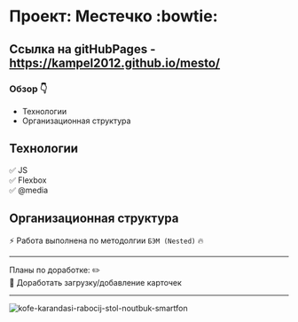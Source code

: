 # Проект: Местечко :bowtie:

## Ссылка на gitHubPages - https://kampel2012.github.io/mesto/

### Обзор :point_down:

* Технологии
* Организационная структура

## **Технологии**

:white_check_mark: JS
<br>
:white_check_mark: Flexbox
<br>
:white_check_mark: @media
<br>

## **Организационная структура**

:zap: Работа выполнена по методолгии `БЭМ (Nested)` :fire:

____

Планы по доработке: :pencil2:
<br>
:black_square_button: Доработать загрузку/добавление карточек

____


![kofe-karandasi-rabocij-stol-noutbuk-smartfon](https://user-images.githubusercontent.com/117913798/211205363-3b37f67e-40fd-4b22-be5c-4d72cad08a17.jpg)

